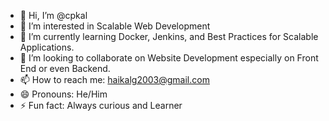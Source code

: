 - 👋 Hi, I’m @cpkal
- 👀 I’m interested in Scalable Web Development 
- 🌱 I’m currently learning Docker, Jenkins, and Best Practices for Scalable Applications.
- 💞️ I’m looking to collaborate on Website Development especially on Front End  or even Backend. 
- 📫 How to reach me: haikalg2003@gmail.com
- 😄 Pronouns: He/Him
- ⚡ Fun fact: Always curious and Learner

<!---
cpkal/cpkal is a ✨ special ✨ repository because its `README.md` (this file) appears on your GitHub profile.
You can click the Preview link to take a look at your changes.
--->

